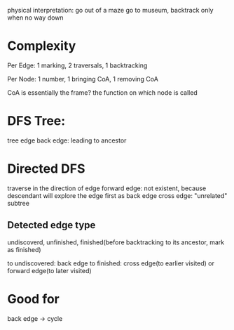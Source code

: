 physical interpretation: go out of a maze
go to museum, backtrack only when no way down

# Complexity
Per Edge:
1 marking, 2 traversals, 1 backtracking

Per Node:
1 number, 1 bringing CoA, 1 removing CoA

CoA is essentially the frame? the function on which node is called

# DFS Tree:
tree edge
back edge: leading to ancestor

# Directed DFS
traverse in the direction of edge
forward edge: not existent, because descendant will explore the edge first as back edge
cross edge: "unrelated" subtree

## Detected edge type
undiscoverd, unfinished, finished(before backtracking to its ancestor, mark as finished)

to undiscovered: back edge
to finished: cross edge(to earlier visited) or forward edge(to later visited)

# Good for
back edge -> cycle
